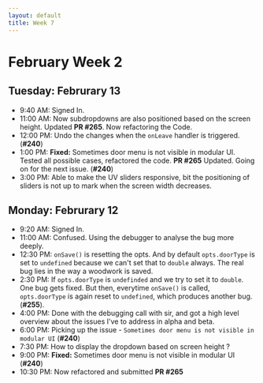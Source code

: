 ```yaml
---
layout: default
title: Week 7
---
```


# **February Week 2**
## **Tuesday: Februrary 13**
- 9:40  AM: Signed In.
- 11:00 AM: Now subdropdowns are also positioned based on the screen height. Updated **PR #265**. Now refactoring the Code.
- 12:00 PM: Undo the changes when the `onLeave` handler is triggered. (**#240**)
- 1:00  PM: **Fixed:** Sometimes door menu is not visible in modular UI. Tested all possible cases, refactored the code. **PR #265** Updated. Going on for the next issue. (**#240**)
- 3:00  PM: Able to make the UV sliders responsive, bit the positioning of sliders is not up to mark when the screen width decreases.

## **Monday: Februrary 12**
- 9:20  AM: Signed In.
- 11:00 AM: Confused. Using the debugger to analyse the bug more deeply.
- 12:30 PM: `onSave()` is resetting the opts. And by default `opts.doorType` is set to `undefined` because we can't set that to `double` always. The real bug lies in the way a woodwork is saved.
- 2:30  PM: If `opts.doorType` is `undefinded` and we try to set it to `double`. One bug gets fixed. But then, everytime `onSave()` is called, `opts.doorType` is again reset to `undefined`, which produces another bug. (**#255**).
- 4:00  PM: Done with the debugging call with sir, and got a high level overview about the issues I've to address in alpha and beta.
- 6:00  PM: Picking up the issue - `Sometimes door menu is not visible in modular UI` (**#240**)
- 7:30  PM: How to display the dropdown based on screen height ?
- 9:00  PM: **Fixed:** Sometimes door menu is not visible in modular UI (**#240**)
- 10:30 PM: Now refactored and submitted **PR #265**

